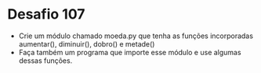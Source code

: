 # Desafio 107
 - Crie um módulo chamado moeda.py que tenha as funções incorporadas aumentar(), diminuir(), dobro() e metade()
 - Faça também um programa que importe esse módulo e use algumas dessas funções.